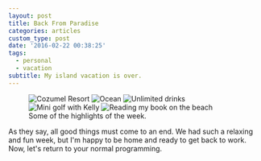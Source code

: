 ```yaml
---
layout: post
title: Back From Paradise
categories: articles
custom_type: post
date: '2016-02-22 00:38:25'
tags:
  - personal
  - vacation
subtitle: My island vacation is over.
---
```

<figure class="photo-grid">
  <img src="{{site.url}}/uploads/2016/02/cozumel-1.jpg" alt="Cozumel Resort" class="grid-half" />
  <img src="{{site.url}}/uploads/2016/02/cozumel-2.jpg" alt="Ocean" class="grid-half" />
  <img src="{{site.url}}/uploads/2016/02/cozumel-3.jpg" alt="Unlimited drinks" class="grid-thirds" />
  <img src="{{site.url}}/uploads/2016/02/cozumel-4.jpg" alt="Mini golf with Kelly" class="grid-thirds" />
  <img src="{{site.url}}/uploads/2016/02/cozumel-5.jpg" alt="Reading my book on the beach" class="grid-thirds" />
  <figcaption>Some of the highlights of the week.</figcaption>
</figure>

As they say, all good things must come to an end. We had such a relaxing and fun week, but I'm happy to be home and ready to get back to work. Now, let's return to your normal programming.
